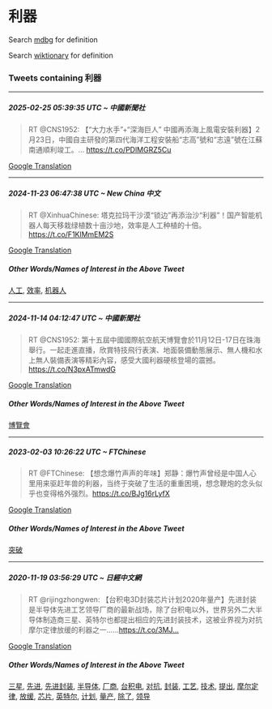 # 利器

Search [mdbg](https://www.mdbg.net/chinese/dictionary?page=worddict&wdrst=0&wdqb=利器) for definition

Search [wiktionary](https://en.wiktionary.org/wiki/利器) for definition

### Tweets containing 利器

___
##### 2025-02-25 05:39:35 UTC ~ 中國新聞社
> RT @CNS1952: 【“大力水手”+“深海巨人” 中國再添海上風電安裝利器】2月23日，中國自主研發的第四代海洋工程安裝船“志高”號和“志遠”號在江蘇南通順利竣工。… https://t.co/PDlMGRZ5Cu

[Google Translation](https://translate.google.com/?hi=en&tab=TT&sl=zh-CN&tl=en&op=translate&text=RT+%40CNS1952%3A+%E3%80%90%E2%80%9C%E5%A4%A7%E5%8A%9B%E6%B0%B4%E6%89%8B%E2%80%9D%2B%E2%80%9C%E6%B7%B1%E6%B5%B7%E5%B7%A8%E4%BA%BA%E2%80%9D+%E4%B8%AD%E5%9C%8B%E5%86%8D%E6%B7%BB%E6%B5%B7%E4%B8%8A%E9%A2%A8%E9%9B%BB%E5%AE%89%E8%A3%9D%E5%88%A9%E5%99%A8%E3%80%912%E6%9C%8823%E6%97%A5%EF%BC%8C%E4%B8%AD%E5%9C%8B%E8%87%AA%E4%B8%BB%E7%A0%94%E7%99%BC%E7%9A%84%E7%AC%AC%E5%9B%9B%E4%BB%A3%E6%B5%B7%E6%B4%8B%E5%B7%A5%E7%A8%8B%E5%AE%89%E8%A3%9D%E8%88%B9%E2%80%9C%E5%BF%97%E9%AB%98%E2%80%9D%E8%99%9F%E5%92%8C%E2%80%9C%E5%BF%97%E9%81%A0%E2%80%9D%E8%99%9F%E5%9C%A8%E6%B1%9F%E8%98%87%E5%8D%97%E9%80%9A%E9%A0%86%E5%88%A9%E7%AB%A3%E5%B7%A5%E3%80%82%E2%80%A6+https%3A%2F%2Ft.co%2FPDlMGRZ5Cu)
___
##### 2024-11-23 06:47:38 UTC ~ New China 中文
> RT @XinhuaChinese: 塔克拉玛干沙漠“锁边”再添治沙“利器”！国产智能机器人每天移栽绿植数十亩沙地，效率是人工种植的十倍。 https://t.co/F1KlMmEM2S

[Google Translation](https://translate.google.com/?hi=en&tab=TT&sl=zh-CN&tl=en&op=translate&text=RT+%40XinhuaChinese%3A+%E5%A1%94%E5%85%8B%E6%8B%89%E7%8E%9B%E5%B9%B2%E6%B2%99%E6%BC%A0%E2%80%9C%E9%94%81%E8%BE%B9%E2%80%9D%E5%86%8D%E6%B7%BB%E6%B2%BB%E6%B2%99%E2%80%9C%E5%88%A9%E5%99%A8%E2%80%9D%EF%BC%81%E5%9B%BD%E4%BA%A7%E6%99%BA%E8%83%BD%E6%9C%BA%E5%99%A8%E4%BA%BA%E6%AF%8F%E5%A4%A9%E7%A7%BB%E6%A0%BD%E7%BB%BF%E6%A4%8D%E6%95%B0%E5%8D%81%E4%BA%A9%E6%B2%99%E5%9C%B0%EF%BC%8C%E6%95%88%E7%8E%87%E6%98%AF%E4%BA%BA%E5%B7%A5%E7%A7%8D%E6%A4%8D%E7%9A%84%E5%8D%81%E5%80%8D%E3%80%82+https%3A%2F%2Ft.co%2FF1KlMmEM2S)
##### Other Words/Names of Interest in the Above Tweet
[人工](人工.md), [效率](效率.md), [机器人](机器人.md)
___
##### 2024-11-14 04:12:47 UTC ~ 中國新聞社
> RT @CNS1952: 第十五屆中國國際航空航天博覽會於11月12日-17日在珠海舉行。一起走進直播，欣賞特技飛行表演、地面裝備動態展示、無人機和水上無人裝備表演等精彩內容，感受大國利器硬核登場的震撼。 https://t.co/N3pxATmwdG

[Google Translation](https://translate.google.com/?hi=en&tab=TT&sl=zh-CN&tl=en&op=translate&text=RT+%40CNS1952%3A+%E7%AC%AC%E5%8D%81%E4%BA%94%E5%B1%86%E4%B8%AD%E5%9C%8B%E5%9C%8B%E9%9A%9B%E8%88%AA%E7%A9%BA%E8%88%AA%E5%A4%A9%E5%8D%9A%E8%A6%BD%E6%9C%83%E6%96%BC11%E6%9C%8812%E6%97%A5-17%E6%97%A5%E5%9C%A8%E7%8F%A0%E6%B5%B7%E8%88%89%E8%A1%8C%E3%80%82%E4%B8%80%E8%B5%B7%E8%B5%B0%E9%80%B2%E7%9B%B4%E6%92%AD%EF%BC%8C%E6%AC%A3%E8%B3%9E%E7%89%B9%E6%8A%80%E9%A3%9B%E8%A1%8C%E8%A1%A8%E6%BC%94%E3%80%81%E5%9C%B0%E9%9D%A2%E8%A3%9D%E5%82%99%E5%8B%95%E6%85%8B%E5%B1%95%E7%A4%BA%E3%80%81%E7%84%A1%E4%BA%BA%E6%A9%9F%E5%92%8C%E6%B0%B4%E4%B8%8A%E7%84%A1%E4%BA%BA%E8%A3%9D%E5%82%99%E8%A1%A8%E6%BC%94%E7%AD%89%E7%B2%BE%E5%BD%A9%E5%85%A7%E5%AE%B9%EF%BC%8C%E6%84%9F%E5%8F%97%E5%A4%A7%E5%9C%8B%E5%88%A9%E5%99%A8%E7%A1%AC%E6%A0%B8%E7%99%BB%E5%A0%B4%E7%9A%84%E9%9C%87%E6%92%BC%E3%80%82+https%3A%2F%2Ft.co%2FN3pxATmwdG)
##### Other Words/Names of Interest in the Above Tweet
[博覽會](博覽會.md)
___
##### 2023-02-03 10:26:22 UTC ~ FTChinese
> RT @FTChinese: 【想念爆竹声声的年味】郑静：爆竹声曾经是中国人心里用来驱赶年兽的利器，当终于突破了生活的重重困境，想念鞭炮的念头似乎也变得格外强烈。https://t.co/BJg16rLyfX

[Google Translation](https://translate.google.com/?hi=en&tab=TT&sl=zh-CN&tl=en&op=translate&text=RT+%40FTChinese%3A+%E3%80%90%E6%83%B3%E5%BF%B5%E7%88%86%E7%AB%B9%E5%A3%B0%E5%A3%B0%E7%9A%84%E5%B9%B4%E5%91%B3%E3%80%91%E9%83%91%E9%9D%99%EF%BC%9A%E7%88%86%E7%AB%B9%E5%A3%B0%E6%9B%BE%E7%BB%8F%E6%98%AF%E4%B8%AD%E5%9B%BD%E4%BA%BA%E5%BF%83%E9%87%8C%E7%94%A8%E6%9D%A5%E9%A9%B1%E8%B5%B6%E5%B9%B4%E5%85%BD%E7%9A%84%E5%88%A9%E5%99%A8%EF%BC%8C%E5%BD%93%E7%BB%88%E4%BA%8E%E7%AA%81%E7%A0%B4%E4%BA%86%E7%94%9F%E6%B4%BB%E7%9A%84%E9%87%8D%E9%87%8D%E5%9B%B0%E5%A2%83%EF%BC%8C%E6%83%B3%E5%BF%B5%E9%9E%AD%E7%82%AE%E7%9A%84%E5%BF%B5%E5%A4%B4%E4%BC%BC%E4%B9%8E%E4%B9%9F%E5%8F%98%E5%BE%97%E6%A0%BC%E5%A4%96%E5%BC%BA%E7%83%88%E3%80%82https%3A%2F%2Ft.co%2FBJg16rLyfX)
##### Other Words/Names of Interest in the Above Tweet
[突破](突破.md)
___
##### 2020-11-19 03:56:29 UTC ~ 日經中文網
> RT @rijingzhongwen: 【台积电3D封装芯片计划2020年量产】先进封装是半导体先进工艺领导厂商的最新战场，除了台积电以外，世界另外二大半导体制造商三星、英特尔也都提出相应的先进封装技术，这被业界视为对抗摩尔定律放缓的利器之一……https://t.co/3MJ…

[Google Translation](https://translate.google.com/?hi=en&tab=TT&sl=zh-CN&tl=en&op=translate&text=RT+%40rijingzhongwen%3A+%E3%80%90%E5%8F%B0%E7%A7%AF%E7%94%B53D%E5%B0%81%E8%A3%85%E8%8A%AF%E7%89%87%E8%AE%A1%E5%88%922020%E5%B9%B4%E9%87%8F%E4%BA%A7%E3%80%91%E5%85%88%E8%BF%9B%E5%B0%81%E8%A3%85%E6%98%AF%E5%8D%8A%E5%AF%BC%E4%BD%93%E5%85%88%E8%BF%9B%E5%B7%A5%E8%89%BA%E9%A2%86%E5%AF%BC%E5%8E%82%E5%95%86%E7%9A%84%E6%9C%80%E6%96%B0%E6%88%98%E5%9C%BA%EF%BC%8C%E9%99%A4%E4%BA%86%E5%8F%B0%E7%A7%AF%E7%94%B5%E4%BB%A5%E5%A4%96%EF%BC%8C%E4%B8%96%E7%95%8C%E5%8F%A6%E5%A4%96%E4%BA%8C%E5%A4%A7%E5%8D%8A%E5%AF%BC%E4%BD%93%E5%88%B6%E9%80%A0%E5%95%86%E4%B8%89%E6%98%9F%E3%80%81%E8%8B%B1%E7%89%B9%E5%B0%94%E4%B9%9F%E9%83%BD%E6%8F%90%E5%87%BA%E7%9B%B8%E5%BA%94%E7%9A%84%E5%85%88%E8%BF%9B%E5%B0%81%E8%A3%85%E6%8A%80%E6%9C%AF%EF%BC%8C%E8%BF%99%E8%A2%AB%E4%B8%9A%E7%95%8C%E8%A7%86%E4%B8%BA%E5%AF%B9%E6%8A%97%E6%91%A9%E5%B0%94%E5%AE%9A%E5%BE%8B%E6%94%BE%E7%BC%93%E7%9A%84%E5%88%A9%E5%99%A8%E4%B9%8B%E4%B8%80%E2%80%A6%E2%80%A6https%3A%2F%2Ft.co%2F3MJ%E2%80%A6)
##### Other Words/Names of Interest in the Above Tweet
[三星](三星.md), [先进](先进.md), [先进封装](先进封装.md), [半导体](半导体.md), [厂商](厂商.md), [台积电](台积电.md), [对抗](对抗.md), [封装](封装.md), [工艺](工艺.md), [技术](技术.md), [提出](提出.md), [摩尔定律](摩尔定律.md), [放缓](放缓.md), [芯片](芯片.md), [英特尔](英特尔.md), [计划](计划.md), [量产](量产.md), [除了](除了.md), [领导](领导.md)
